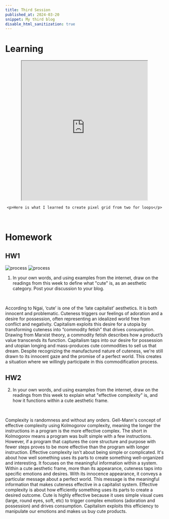 ```yaml
---
title: Third Session
published_at: 2024-03-20
snippet: My third blog
disable_html_sanitization: true
---
```

# Learning
<div align="center">
    <iframe src="https://editor.p5js.org/kimnhudiep2003/full/dOCKXt7-E" width = "400px" height = "442px"></iframe>

    <p>Here is what I learned to create pixel grid from two for loops</p>
</div>

<br> 

# Homework
## HW1
![process](/240328_second_post/snoopy.png)
![process](/240328_second_post/kitty.png)
<br>
1. In your own words, and using examples from the internet, draw on the readings from this week to define what "cute" is, as an aesthetic category.  Post your discussion to your blog.
<br>

According to Ngai, ‘cute’ is one of the ‘late capitalist’ aesthetics. It is both innocent and problematic. Cuteness triggers our feelings of adoration and a desire for possession, often representing an idealized world free from conflict and negativity. Capitalism exploits this desire for a utopia by transforming cuteness into “commodity fetish” that drives consumption. Drawing from Marxist theory, a commodity fetish describes how a product’s value transcends its function. Capitalism taps into our desire for possession and utopian longing and mass-produces cute commodities to sell us that dream. Despite recognizing the manufactured nature of cuteness, we're still drawn to its innocent gaze and the promise of a perfect world. This creates a situation where we willingly participate in this commodification process. 
<br>

## HW2
2. In your own words, and using examples from the internet, draw on the readings from this week to explain what "effective complexity" is, and how it functions within a cute aesthetic frame.
<br>

Complexity is randomness and without any orders. Gell-Mann's concept of effective complexity using Kolmogorov complexity, meaning the longer the instructions in a program is the more effective complex. The short in Kolmogorov means a program was built simple with a few instructions. However, if a program that captures the core structure and purpose with fewer steps proves to be more effective than the program with longer instruction. Effective complexity isn't about being simple or complicated. It's about how well something uses its parts to create something well-organized and interesting. It focuses on the meaningful information within a system.
<br>
Within a cute aesthetic frame, more than its appearance, cuteness taps into specific emotions and desires. With its innocence appearance, it conveys a particular message about a perfect world. This message is the meaningful information that makes cuteness effective in a capitalist system. Effective complexity is about how efficiently something uses its parts to create a desired outcome. Cute is highly effective because it uses simple visual cues (large, round eyes, soft, etc) to trigger complex emotions (adoration and possession) and drives consumption. Capitalism exploits this efficiency to manipulate our emotions and makes us buy cute products. 



